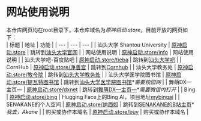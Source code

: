 # 网站使用说明
本仓库网页均在root目录下，本仓库域名为*原神启动.store*，目前开放的网页如下：</br>
| 标题 | 地址 | 功能 |
| --- | --- | --- |
| 汕头大学 Shantou University | [原神启动.store](https://原神启动.store) | 跳转到[汕头大学官网](https://www.stu.edu.cn) |
| 网站使用说明 | [原神启动.store/info](https://原神启动.store/info) | 网站使用说明 |
| 汕头大学吧-百度贴吧 | [原神启动.store/tieba](https://原神启动.store/tieba) | 跳转到[汕头大学吧](https://tieba.baidu.com/f?kw=%E6%B1%95%E5%A4%B4%E5%A4%A7%E5%AD%A6) |
| CornHub | [原神启动.store/净善宫](https://原神启动.store/净善宫) | 跳转到[Cornhub](https://cornhub.website/) |
| 汕头大学教务处 | [原神启动.store/教令院](https://原神启动.store/教令院) | 跳转到[汕头大学教务处](https://jwc.stu.edu.cn/) |
| 汕头大学医学院图书馆 | [原神启动.store/提瓦特图书馆](https://原神启动.store/提瓦特图书馆) | 跳转到[汕头大学医学院图书馆](http://lib.med.stu.edu.cn/)**需要校园网* |
| 舞萌DX—主页— | [原神启动.store/dxnet](https://原神启动.store/dxnet) | 跳转到[舞萌DX—主页—](https://maimai.wahlap.com/maimai-mobile/home/)**需要微信内打开* |
| Bing | [原神启动.store/bing](https://原神启动.store/bing) | Hugging Face上的Bing AI，项目地址[mybingai](https://huggingface.co/spaces/Eternal973/mybingai) |
| SENAKANE的个人空间 | [原神启动.store/纳西妲](https://原神启动.store/纳西妲) | 跳转到[SENAKANE的B站主页](https://space.bilibili.com/2019010)**我去，Akane* |
| 购买或协作本域名 | [原神启动.store/buy](https://原神启动.store/buy) | 购买或协作本域名 |
